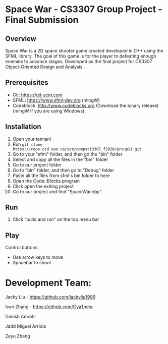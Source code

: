 # Space War - CS3307 Group Project - Final Submission

## Overview

Space War is a 2D space shooter game created developed in C++ using the SFML library. The goal of this game is for the player to defeating enough enemies to advance stages. Developed as the final project for CS3307 Object-Oriented Design and Analysis.

## Prerequisites

- Git: https://git-scm.com
- SFML: https://www.sfml-dev.org (mingW)
- Codeblock: http://www.codeblocks.org (Download the binary release) (mingW if you are using Windows)

## Installation

1. Open your temianl
2. Run `git clone https://repo.csd.uwo.ca/scm/compsci3307_f2020/group11.git`
3. Go to your "sfml" folder, and then go the "bin" folder
4. Select and copy all the files in the "bin" folder
5. Go to our project folder
6. Go to "bin" folder, and then go to "Debug" folder
7. Paste all the files from sfml's bin folder to here
8. Open the Code::Blocks program
9. Click open the exiting project
10. Go to our project and find "SpaceWar.cbp"

## Run

1. Click "build and run" on the top menu bar

## Play

Control buttons:

- Use arrow keys to move
- Spacebar to shoot

# Development Team:
Jacky Liu - https://github.com/jackyliu1999

Ivan Zhang - https://github.com/CyaTmrw

Danish Amrohi

Jadd Miguel Arriola

Zeyu Zhang
